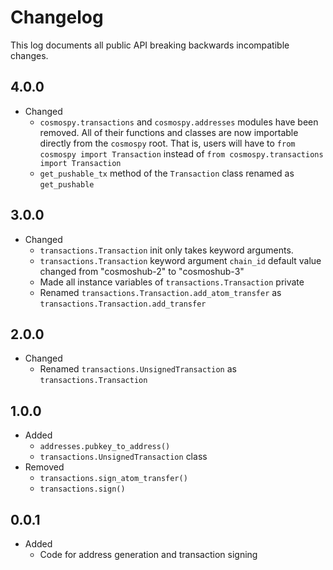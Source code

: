 Changelog
=========

This log documents all public API breaking backwards incompatible changes.

4.0.0
-----
- Changed
    - `cosmospy.transactions` and `cosmospy.addresses` modules have been removed. All of their functions and classes are now importable directly from the `cosmospy` root. That is, users will have to `from cosmospy import Transaction` instead of `from cosmospy.transactions import Transaction`
    - `get_pushable_tx` method of the `Transaction` class renamed as `get_pushable`

3.0.0
-----
- Changed
    - `transactions.Transaction` init only takes keyword arguments.
    - `transactions.Transaction` keyword argument `chain_id` default value changed from "cosmoshub-2" to "cosmoshub-3"
    - Made all instance variables of `transactions.Transaction` private
    - Renamed `transactions.Transaction.add_atom_transfer` as `transactions.Transaction.add_transfer`

2.0.0
-----
- Changed
    - Renamed `transactions.UnsignedTransaction` as `transactions.Transaction`

1.0.0
-----
- Added
    - `addresses.pubkey_to_address()`
    - `transactions.UnsignedTransaction` class
- Removed
    - `transactions.sign_atom_transfer()`
    - `transactions.sign()`

0.0.1
-----
- Added
    - Code for address generation and transaction signing
